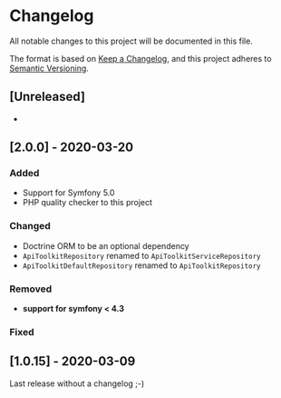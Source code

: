 # Changelog
All notable changes to this project will be documented in this file.

The format is based on [Keep a Changelog](https://keepachangelog.com/en/1.0.0/),
and this project adheres to [Semantic Versioning](https://semver.org/spec/v2.0.0.html).

## [Unreleased]
-


## [2.0.0] - 2020-03-20
### Added
* Support for Symfony 5.0
* PHP quality checker to this project

### Changed
* Doctrine ORM to be an optional dependency
* `ApiToolkitRepository` renamed to `ApiToolkitServiceRepository` 
* `ApiToolkitDefaultRepository` renamed to `ApiToolkitRepository` 


### Removed
* __support for symfony < 4.3__

### Fixed


## [1.0.15] - 2020-03-09
Last release without a changelog ;-) 
 
